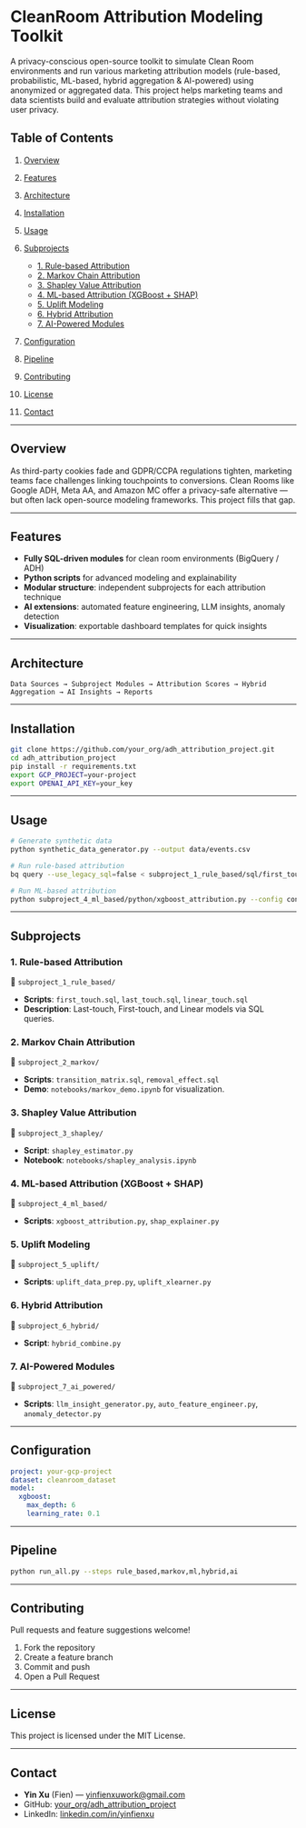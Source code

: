 # CleanRoom Attribution Modeling Toolkit

A privacy-conscious open-source toolkit to simulate Clean Room environments and run various marketing attribution models (rule-based, probabilistic, ML-based, hybrid aggregation & AI-powered) using anonymized or aggregated data. This project helps marketing teams and data scientists build and evaluate attribution strategies without violating user privacy.


## Table of Contents

1. [Overview](#overview)
2. [Features](#features)
3. [Architecture](#architecture)
4. [Installation](#installation)
5. [Usage](#usage)
6. [Subprojects](#subprojects)

   * [1. Rule-based Attribution](#1-rule-based-attribution)
   * [2. Markov Chain Attribution](#2-markov-chain-attribution)
   * [3. Shapley Value Attribution](#3-shapley-value-attribution)
   * [4. ML-based Attribution (XGBoost + SHAP)](#4-ml-based-attribution-xgboost--shap)
   * [5. Uplift Modeling](#5-uplift-modeling)
   * [6. Hybrid Attribution](#6-hybrid-attribution)
   * [7. AI-Powered Modules](#7-ai-powered-modules)
7. [Configuration](#configuration)
8. [Pipeline](#pipeline)
9. [Contributing](#contributing)
10. [License](#license)
11. [Contact](#contact)

---

## Overview

As third-party cookies fade and GDPR/CCPA regulations tighten, marketing teams face challenges linking touchpoints to conversions. Clean Rooms like Google ADH, Meta AA, and Amazon MC offer a privacy-safe alternative — but often lack open-source modeling frameworks. This project fills that gap.

---

## Features

* **Fully SQL-driven modules** for clean room environments (BigQuery / ADH)
* **Python scripts** for advanced modeling and explainability
* **Modular structure**: independent subprojects for each attribution technique
* **AI extensions**: automated feature engineering, LLM insights, anomaly detection
* **Visualization**: exportable dashboard templates for quick insights

---

## Architecture

```text
Data Sources → Subproject Modules → Attribution Scores → Hybrid Aggregation → AI Insights → Reports
```

---

## Installation

```bash
git clone https://github.com/your_org/adh_attribution_project.git
cd adh_attribution_project
pip install -r requirements.txt
export GCP_PROJECT=your-project
export OPENAI_API_KEY=your_key
```

---

## Usage

```bash
# Generate synthetic data
python synthetic_data_generator.py --output data/events.csv

# Run rule-based attribution
bq query --use_legacy_sql=false < subproject_1_rule_based/sql/first_touch.sql

# Run ML-based attribution
python subproject_4_ml_based/python/xgboost_attribution.py --config config.yaml
```

---

## Subprojects

### 1. Rule-based Attribution

📂 `subproject_1_rule_based/`

* **Scripts**: `first_touch.sql`, `last_touch.sql`, `linear_touch.sql`
* **Description**: Last-touch, First-touch, and Linear models via SQL queries.

### 2. Markov Chain Attribution

📂 `subproject_2_markov/`

* **Scripts**: `transition_matrix.sql`, `removal_effect.sql`
* **Demo**: `notebooks/markov_demo.ipynb` for visualization.

### 3. Shapley Value Attribution

📂 `subproject_3_shapley/`

* **Script**: `shapley_estimator.py`
* **Notebook**: `notebooks/shapley_analysis.ipynb`

### 4. ML-based Attribution (XGBoost + SHAP)

📂 `subproject_4_ml_based/`

* **Scripts**: `xgboost_attribution.py`, `shap_explainer.py`

### 5. Uplift Modeling

📂 `subproject_5_uplift/`

* **Scripts**: `uplift_data_prep.py`, `uplift_xlearner.py`

### 6. Hybrid Attribution

📂 `subproject_6_hybrid/`

* **Script**: `hybrid_combine.py`

### 7. AI-Powered Modules

📂 `subproject_7_ai_powered/`

* **Scripts**: `llm_insight_generator.py`, `auto_feature_engineer.py`, `anomaly_detector.py`

---

## Configuration

```yaml
project: your-gcp-project
dataset: cleanroom_dataset
model:
  xgboost:
    max_depth: 6
    learning_rate: 0.1
```

---

## Pipeline

```bash
python run_all.py --steps rule_based,markov,ml,hybrid,ai
```

---

## Contributing

Pull requests and feature suggestions welcome!

1. Fork the repository
2. Create a feature branch
3. Commit and push
4. Open a Pull Request

---

## License

This project is licensed under the MIT License.

---

## Contact

* **Yin Xu** (Fien) — [yinfienxuwork@gmail.com](mailto:yinfienxuwork@gmail.com)
* GitHub: [your\_org/adh\_attribution\_project](https://github.com/your_org/adh_attribution_project)
* LinkedIn: [linkedin.com/in/yinfienxu](https://linkedin.com/in/yinfienxu)
